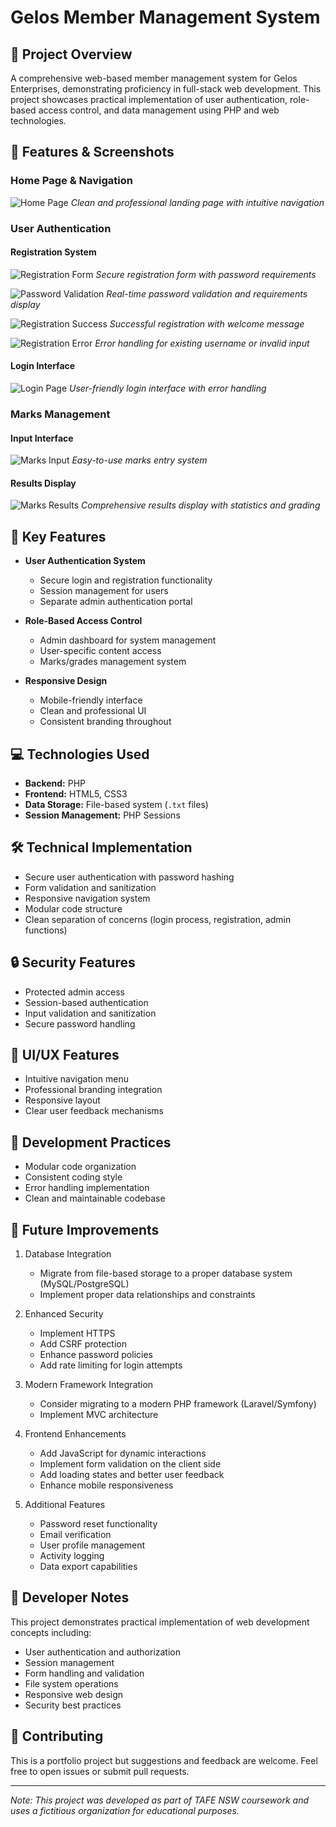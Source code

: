 # Gelos Member Management System

## 🎯 Project Overview
A comprehensive web-based member management system for Gelos Enterprises, demonstrating proficiency in full-stack web development. This project showcases practical implementation of user authentication, role-based access control, and data management using PHP and web technologies.

## 📸 Features & Screenshots

### Home Page & Navigation
![Home Page](screenshots/home-page.png)
*Clean and professional landing page with intuitive navigation*

### User Authentication
#### Registration System
![Registration Form](screenshots/registration-form.png)
*Secure registration form with password requirements*

![Password Validation](screenshots/registration-validation.png)
*Real-time password validation and requirements display*

![Registration Success](screenshots/registration-success.png)
*Successful registration with welcome message*

![Registration Error](screenshots/registration-error.png)
*Error handling for existing username or invalid input*

#### Login Interface
![Login Page](screenshots/login-page.png)
*User-friendly login interface with error handling*

### Marks Management
#### Input Interface
![Marks Input](screenshots/marks-input.png)
*Easy-to-use marks entry system*

#### Results Display
![Marks Results](screenshots/marks-results.png)
*Comprehensive results display with statistics and grading*

## 🚀 Key Features
- **User Authentication System**
  - Secure login and registration functionality
  - Session management for users
  - Separate admin authentication portal
  
- **Role-Based Access Control**
  - Admin dashboard for system management
  - User-specific content access
  - Marks/grades management system

- **Responsive Design**
  - Mobile-friendly interface
  - Clean and professional UI
  - Consistent branding throughout

## 💻 Technologies Used
- **Backend:** PHP
- **Frontend:** HTML5, CSS3
- **Data Storage:** File-based system (`.txt` files)
- **Session Management:** PHP Sessions

## 🛠️ Technical Implementation
- Secure user authentication with password hashing
- Form validation and sanitization
- Responsive navigation system
- Modular code structure
- Clean separation of concerns (login process, registration, admin functions)

## 🔒 Security Features
- Protected admin access
- Session-based authentication
- Input validation and sanitization
- Secure password handling

## 🎨 UI/UX Features
- Intuitive navigation menu
- Professional branding integration
- Responsive layout
- Clear user feedback mechanisms

## 🔄 Development Practices
- Modular code organization
- Consistent coding style
- Error handling implementation
- Clean and maintainable codebase

## 🚧 Future Improvements
1. Database Integration
   - Migrate from file-based storage to a proper database system (MySQL/PostgreSQL)
   - Implement proper data relationships and constraints

2. Enhanced Security
   - Implement HTTPS
   - Add CSRF protection
   - Enhance password policies
   - Add rate limiting for login attempts

3. Modern Framework Integration
   - Consider migrating to a modern PHP framework (Laravel/Symfony)
   - Implement MVC architecture

4. Frontend Enhancements
   - Add JavaScript for dynamic interactions
   - Implement form validation on the client side
   - Add loading states and better user feedback
   - Enhance mobile responsiveness

5. Additional Features
   - Password reset functionality
   - Email verification
   - User profile management
   - Activity logging
   - Data export capabilities

## 📝 Developer Notes
This project demonstrates practical implementation of web development concepts including:
- User authentication and authorization
- Session management
- Form handling and validation
- File system operations
- Responsive web design
- Security best practices

## 🤝 Contributing
This is a portfolio project but suggestions and feedback are welcome. Feel free to open issues or submit pull requests.

---
*Note: This project was developed as part of TAFE NSW coursework and uses a fictitious organization for educational purposes.* 